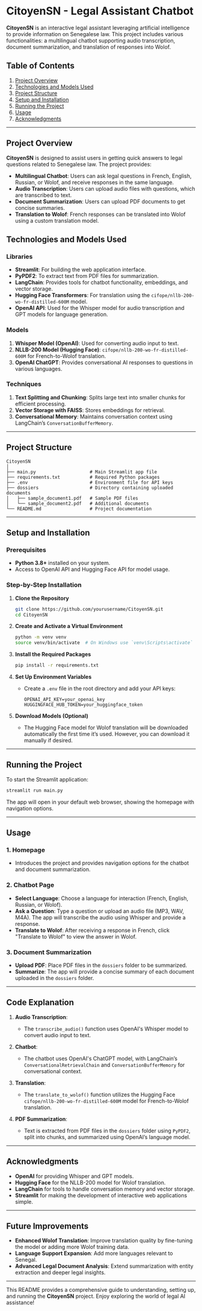 
# CitoyenSN - Legal Assistant Chatbot

**CitoyenSN** is an interactive legal assistant leveraging artificial intelligence to provide information on Senegalese law. This project includes various functionalities: a multilingual chatbot supporting audio transcription, document summarization, and translation of responses into Wolof.

## Table of Contents

1. [Project Overview](#project-overview)
2. [Technologies and Models Used](#technologies-and-models-used)
3. [Project Structure](#project-structure)
4. [Setup and Installation](#setup-and-installation)
5. [Running the Project](#running-the-project)
6. [Usage](#usage)
7. [Acknowledgments](#acknowledgments)

---

## Project Overview

**CitoyenSN** is designed to assist users in getting quick answers to legal questions related to Senegalese law. The project provides:

- **Multilingual Chatbot**: Users can ask legal questions in French, English, Russian, or Wolof, and receive responses in the same language.
- **Audio Transcription**: Users can upload audio files with questions, which are transcribed to text.
- **Document Summarization**: Users can upload PDF documents to get concise summaries.
- **Translation to Wolof**: French responses can be translated into Wolof using a custom translation model.

## Technologies and Models Used

### Libraries

- **Streamlit**: For building the web application interface.
- **PyPDF2**: To extract text from PDF files for summarization.
- **LangChain**: Provides tools for chatbot functionality, embeddings, and vector storage.
- **Hugging Face Transformers**: For translation using the `cifope/nllb-200-wo-fr-distilled-600M` model.
- **OpenAI API**: Used for the Whisper model for audio transcription and GPT models for language generation.

### Models

1. **Whisper Model (OpenAI)**: Used for converting audio input to text.
2. **NLLB-200 Model (Hugging Face)**: `cifope/nllb-200-wo-fr-distilled-600M` for French-to-Wolof translation.
3. **OpenAI ChatGPT**: Provides conversational AI responses to questions in various languages.

### Techniques

1. **Text Splitting and Chunking**: Splits large text into smaller chunks for efficient processing.
2. **Vector Storage with FAISS**: Stores embeddings for retrieval.
3. **Conversational Memory**: Maintains conversation context using LangChain’s `ConversationBufferMemory`.

---

## Project Structure

```plaintext
CitoyenSN
│
├── main.py                    # Main Streamlit app file
├── requirements.txt           # Required Python packages
├── .env                       # Environment file for API keys
├── dossiers                   # Directory containing uploaded documents
│   ├── sample_document1.pdf   # Sample PDF files
│   └── sample_document2.pdf   # Additional documents
└── README.md                  # Project documentation
```

---

## Setup and Installation

### Prerequisites

- **Python 3.8+** installed on your system.
- Access to OpenAI API and Hugging Face API for model usage.

### Step-by-Step Installation

1. **Clone the Repository**
   ```bash
   git clone https://github.com/yourusername/CitoyenSN.git
   cd CitoyenSN
   ```

2. **Create and Activate a Virtual Environment**
   ```bash
   python -m venv venv
   source venv/bin/activate  # On Windows use `venv\Scripts\activate`
   ```

3. **Install the Required Packages**
   ```bash
   pip install -r requirements.txt
   ```

4. **Set Up Environment Variables**
   - Create a `.env` file in the root directory and add your API keys:
     ```plaintext
     OPENAI_API_KEY=your_openai_key
     HUGGINGFACE_HUB_TOKEN=your_huggingface_token
     ```

5. **Download Models (Optional)**
   - The Hugging Face model for Wolof translation will be downloaded automatically the first time it’s used. However, you can download it manually if desired.

---

## Running the Project

To start the Streamlit application:

```bash
streamlit run main.py
```

The app will open in your default web browser, showing the homepage with navigation options.

---

## Usage

### 1. **Homepage**
   - Introduces the project and provides navigation options for the chatbot and document summarization.

### 2. **Chatbot Page**
   - **Select Language**: Choose a language for interaction (French, English, Russian, or Wolof).
   - **Ask a Question**: Type a question or upload an audio file (MP3, WAV, M4A). The app will transcribe the audio using Whisper and provide a response.
   - **Translate to Wolof**: After receiving a response in French, click "Translate to Wolof" to view the answer in Wolof.

### 3. **Document Summarization**
   - **Upload PDF**: Place PDF files in the `dossiers` folder to be summarized. 
   - **Summarize**: The app will provide a concise summary of each document uploaded in the `dossiers` folder.

---

## Code Explanation

1. **Audio Transcription**:
   - The `transcribe_audio()` function uses OpenAI's Whisper model to convert audio input to text.

2. **Chatbot**:
   - The chatbot uses OpenAI's ChatGPT model, with LangChain’s `ConversationalRetrievalChain` and `ConversationBufferMemory` for conversational context.

3. **Translation**:
   - The `translate_to_wolof()` function utilizes the Hugging Face `cifope/nllb-200-wo-fr-distilled-600M` model for French-to-Wolof translation.

4. **PDF Summarization**:
   - Text is extracted from PDF files in the `dossiers` folder using `PyPDF2`, split into chunks, and summarized using OpenAI’s language model.

---

## Acknowledgments

- **OpenAI** for providing Whisper and GPT models.
- **Hugging Face** for the NLLB-200 model for Wolof translation.
- **LangChain** for tools to handle conversation memory and vector storage.
- **Streamlit** for making the development of interactive web applications simple.

---

## Future Improvements

- **Enhanced Wolof Translation**: Improve translation quality by fine-tuning the model or adding more Wolof training data.
- **Language Support Expansion**: Add more languages relevant to Senegal.
- **Advanced Legal Document Analysis**: Extend summarization with entity extraction and deeper legal insights.

---

This README provides a comprehensive guide to understanding, setting up, and running the **CitoyenSN** project. Enjoy exploring the world of legal AI assistance!

